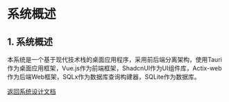 # 系统概述

## 1. 系统概述

本系统是一个基于现代技术栈的桌面应用程序，采用前后端分离架构，使用Tauri作为桌面应用框架，Vue.js作为前端框架，ShadcnUI作为UI组件库，Actix-web作为后端Web框架，SQLx作为数据库查询构建器，SQLite作为数据库。

[返回系统设计文档](../SYSTEM_DESIGN.md)
